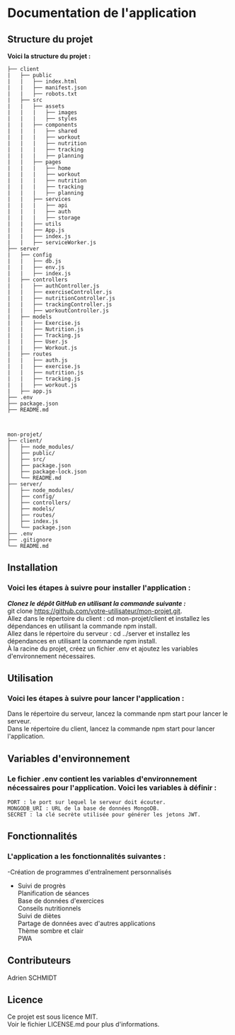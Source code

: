 # Documentation de l'application
## Structure du projet
**Voici la structure du projet :**  


```
├── client  
|   ├── public  
|   |   ├── index.html  
|   |   ├── manifest.json  
|   |   ├── robots.txt  
|   ├── src  
|   |   ├── assets  
|   |   |   ├── images  
|   |   |   ├── styles  
|   |   ├── components  
|   |   |   ├── shared  
|   |   |   ├── workout  
|   |   |   ├── nutrition  
|   |   |   ├── tracking  
|   |   |   ├── planning  
|   |   ├── pages  
|   |   |   ├── home  
|   |   |   ├── workout  
|   |   |   ├── nutrition  
|   |   |   ├── tracking  
|   |   |   ├── planning  
|   |   ├── services  
|   |   |   ├── api  
|   |   |   ├── auth  
|   |   |   ├── storage  
|   |   ├── utils  
|   |   ├── App.js  
|   |   ├── index.js  
|   |   ├── serviceWorker.js  
├── server  
|   ├── config  
|   |   ├── db.js  
|   |   ├── env.js  
|   |   ├── index.js  
|   ├── controllers  
|   |   ├── authController.js  
|   |   ├── exerciseController.js  
|   |   ├── nutritionController.js  
|   |   ├── trackingController.js  
|   |   ├── workoutController.js  
|   ├── models  
|   |   ├── Exercise.js  
|   |   ├── Nutrition.js  
|   |   ├── Tracking.js  
|   |   ├── User.js  
|   |   ├── Workout.js  
|   ├── routes  
|   |   ├── auth.js  
|   |   ├── exercise.js  
|   |   ├── nutrition.js  
|   |   ├── tracking.js  
|   |   ├── workout.js  
|   ├── app.js  
├── .env  
├── package.json  
├── README.md  



mon-projet/
├── client/
│   ├── node_modules/
│   ├── public/
│   ├── src/
│   ├── package.json
│   ├── package-lock.json
│   └── README.md
├── server/
│   ├── node_modules/
│   ├── config/
│   ├── controllers/
│   ├── models/
│   ├── routes/
│   ├── index.js
│   └── package.json
├── .env
├── .gitignore
└── README.md
```


## Installation
### Voici les étapes à suivre pour installer l'application :

***Clonez le dépôt GitHub en utilisant la commande suivante :***  
git clone https://github.com/votre-utilisateur/mon-projet.git.  
Allez dans le répertoire du client : cd mon-projet/client et installez les dépendances en utilisant la commande npm install.  
Allez dans le répertoire du serveur : cd ../server et installez les dépendances en utilisant la commande npm install.  
À la racine du projet, créez un fichier .env et ajoutez les variables d'environnement nécessaires.  

## Utilisation
### Voici les étapes à suivre pour lancer l'application :

Dans le répertoire du serveur, lancez la commande npm start pour lancer le serveur.  
Dans le répertoire du client, lancez la commande npm start pour lancer l'application.  

## Variables d'environnement
### Le fichier .env contient les variables d'environnement nécessaires pour l'application. Voici les variables à définir :

```
PORT : le port sur lequel le serveur doit écouter.  
MONGODB_URI : URL de la base de données MongoDB.  
SECRET : la clé secrète utilisée pour générer les jetons JWT. 
```

## Fonctionnalités
### L'application a les fonctionnalités suivantes :

-Création de programmes d'entraînement personnalisés  
- Suivi de progrès  
Planification de séances  
Base de données d'exercices  
Conseils nutritionnels  
Suivi de diètes  
Partage de données avec d'autres applications  
Thème sombre et clair  
PWA  

## Contributeurs
Adrien SCHMIDT

## Licence
Ce projet est sous licence MIT.  
Voir le fichier LICENSE.md pour plus d'informations.  